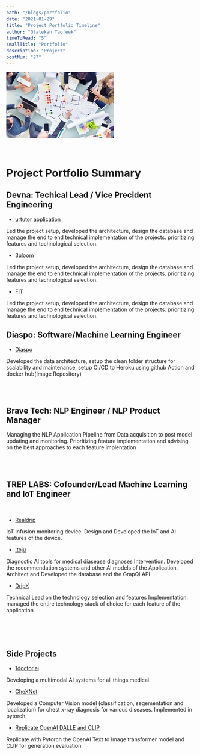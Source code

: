 ```yaml
---
path: "/blogs/portfolio"
date: "2021-01-29"
title: "Project Portfolio Timeline"
author: "Olalekan Taofeek"
timeToRead: "5"
smallTitle: "Portfolio"
description: "Project"
postNum: "27"
---
```


<img src="./cover_27.jpg"/>
<br/>
<br/>
<br/>

# Project Portfolio Summary

## Devna: Techical Lead / Vice Precident Engineering

- <a href="https://urtutor.com/">urtutor application</a>

<p> Led the project setup, developed the architecture, design the database and manage the end to end technical implementation of the projects. prioritizing features and technological selection. </p>

- <a href="https://3uloom.com/">3uloom</a>

<p>Led the project setup, developed the architecture, design the database and manage the end to end technical implementation of the projects. prioritizing features and technological selection. </p>

- <a href="">FIT</a>

<p>Led the project setup, developed the architecture, design the database and manage the end to end technical implementation of the projects. prioritizing features and technological selection. </p>

## Diaspo: Software/Machine Learning Engineer

- <a href="https://www.diaspo.ai/">Diaspo</a>

<p>Developed the data architecture, setup the clean folder structure for scalability and maintenance, setup CI/CD to Heroku using github Action and docker hub(Image Repository) </p>

<br>
<br>

## Brave Tech: NLP Engineer / NLP Product Manager

<p>Managing the NLP Application Pipeline from Data acquisition to post model updating and monitoring. Prioritizing feature implementation and advising on the best approaches to each feature implentation </p>

<br>
<br>

## TREP LABS: Cofounder/Lead Machine Learning and IoT Engineer

<br>

- <a href="">Realdrip</a>

<p>IoT Infusion monitoring device. Design and Developed the IoT and AI features of the device.</p>

- <a href="">Itoju</a>

<p>Diagnostic AI tools for medical diasease diagnoses Intervention. Developed the recommendation systems and other AI models of the Application. Architect and Developed the database and the GrapQl API </p>

- <a href="">DripX</a>

<p>Technical Lead on the technology selection and features Implementation. managed the entire technology stack of choice for each feature of the application </p>

<br>
<br>
<br>

## Side Projects

- <a href=""> 1doctor.ai </a>

<p>Developing a multimodal AI systems for all things medical. </p>

- <a href=""> CheXNet </a>

<p>Developed a Computer Vision model (classification, segementation and localization) for chest x-ray diagnosis for various diseases. Implemented in pytorch.</p>

- <a href=""> Replicate OpenAI DALLE and CLIP </a>

<p>Replicate with Pytorch the OpenAI Text to Image transformer model and CLIP for generation evaluation </p>

